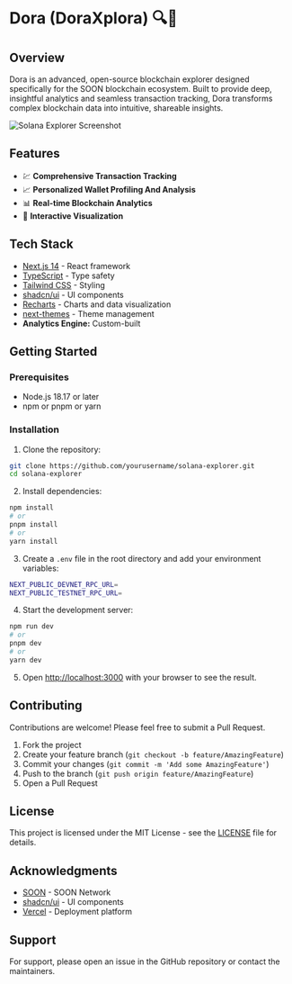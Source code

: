 # Dora (DoraXplora) 🔍🚀

## Overview

Dora is an advanced, open-source blockchain explorer designed specifically for the SOON blockchain ecosystem. Built to provide deep, insightful analytics and seamless transaction tracking, Dora transforms complex blockchain data into intuitive, shareable insights.

![Solana Explorer Screenshot](/placeholder.svg?height=400&width=800)

## Features

- 💹 **Comprehensive Transaction Tracking**
- 📈 **Personalized Wallet Profiling And Analysis**
- 📊 **Real-time Blockchain Analytics**
- 🚀 **Interactive Visualization**

## Tech Stack

- [Next.js 14](https://nextjs.org/) - React framework
- [TypeScript](https://www.typescriptlang.org/) - Type safety
- [Tailwind CSS](https://tailwindcss.com/) - Styling
- [shadcn/ui](https://ui.shadcn.com/) - UI components
- [Recharts](https://recharts.org/) - Charts and data visualization
- [next-themes](https://github.com/pacocoursey/next-themes) - Theme management
- **Analytics Engine:** Custom-built

## Getting Started

### Prerequisites

- Node.js 18.17 or later
- npm or pnpm or yarn

### Installation

1. Clone the repository:

```bash
git clone https://github.com/yourusername/solana-explorer.git
cd solana-explorer
```

2. Install dependencies:

```bash
npm install
# or
pnpm install
# or
yarn install
```

3. Create a `.env` file in the root directory and add your environment variables:

```bash
NEXT_PUBLIC_DEVNET_RPC_URL=
NEXT_PUBLIC_TESTNET_RPC_URL=
```

4. Start the development server:

```bash
npm run dev
# or
pnpm dev
# or
yarn dev
```

5. Open [http://localhost:3000](http://localhost:3000) with your browser to see the result.

## Contributing

Contributions are welcome! Please feel free to submit a Pull Request.

1. Fork the project
2. Create your feature branch (`git checkout -b feature/AmazingFeature`)
3. Commit your changes (`git commit -m 'Add some AmazingFeature'`)
4. Push to the branch (`git push origin feature/AmazingFeature`)
5. Open a Pull Request

## License

This project is licensed under the MIT License - see the [LICENSE](LICENSE) file for details.

## Acknowledgments

- [SOON](https://soo.network/) - SOON Network
- [shadcn/ui](https://ui.shadcn.com/) - UI components
- [Vercel](https://vercel.com/) - Deployment platform

## Support

For support, please open an issue in the GitHub repository or contact the maintainers.
